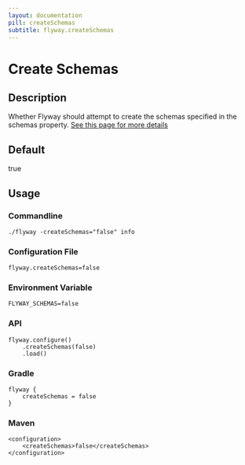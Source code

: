 ```yaml
---
layout: documentation
pill: createSchemas
subtitle: flyway.createSchemas
---
```


# Create Schemas

## Description
Whether Flyway should attempt to create the schemas specified in the schemas property. [See this page for more details](/documentation/migrations#the-createschemas-option-and-the-schema-history-table)

## Default
true

## Usage

### Commandline
```
./flyway -createSchemas="false" info
```

### Configuration File
```
flyway.createSchemas=false
```

### Environment Variable
```
FLYWAY_SCHEMAS=false
```

### API
```
flyway.configure()
    .createSchemas(false)
    .load()
```

### Gradle
```
flyway {
    createSchemas = false
}
```

### Maven
```
<configuration>
    <createSchemas>false</createSchemas>
</configuration>
```